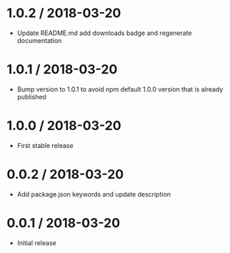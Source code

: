 1.0.2 / 2018-03-20
===================

* Update README.md add downloads badge and regenerate documentation

1.0.1 / 2018-03-20
===================

* Bump version to 1.0.1 to avoid npm default 1.0.0 version that is already published

1.0.0 / 2018-03-20
===================

* First stable release

0.0.2 / 2018-03-20
===================

* Add package.json keywords and update description

0.0.1 / 2018-03-20
===================

* Initial release
